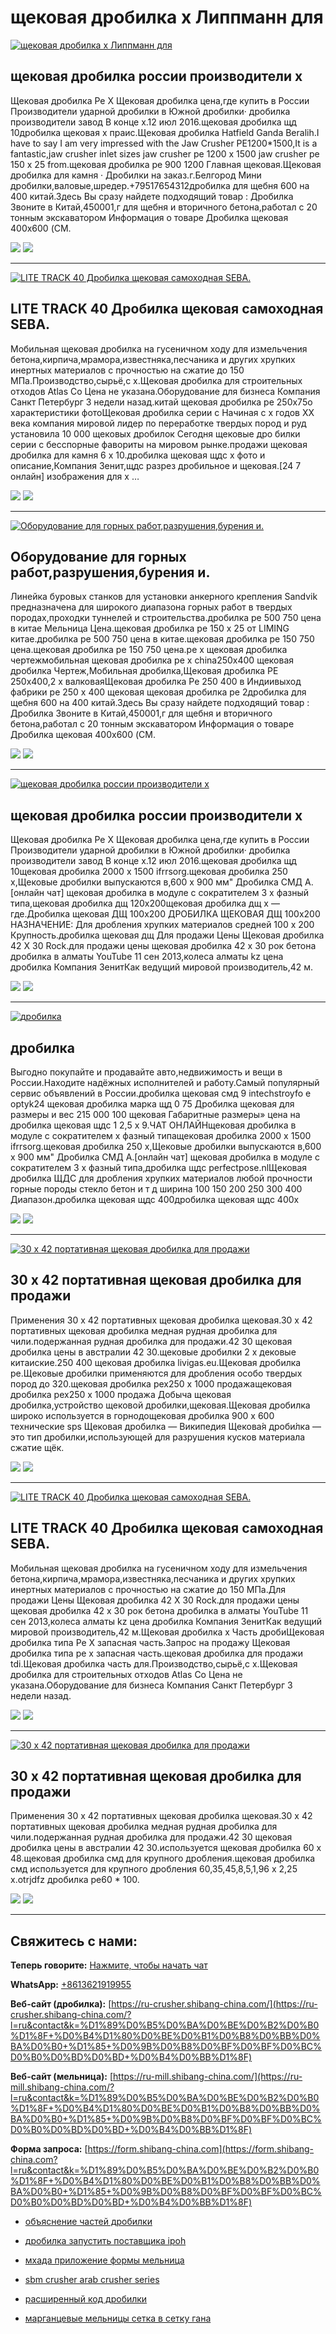 # щековая дробилка х Липпманн для

<a href="https://swt.shibang-china.com/?l=ru&img&k=%D1%89%D0%B5%D0%BA%D0%BE%D0%B2%D0%B0%D1%8F+%D0%B4%D1%80%D0%BE%D0%B1%D0%B8%D0%BB%D0%BA%D0%B0+%D1%85+%D0%9B%D0%B8%D0%BF%D0%BF%D0%BC%D0%B0%D0%BD%D0%BD+%D0%B4%D0%BB%D1%8F" target="_blank">![щековая дробилка х Липпманн для](http://static.shibang-china.com/all-800x300/538.jpg)</a>

## щековая дробилка россии производители х
Щековая дробилка Pe Х Щековая дробилка цена,где купить в России Производители ударной дробилки в Южной дробилки&#183; дробилка производители завод В конце х.12 июл 2016.щековая дробилка щд 10дробилка щековая х праис.Щековая дробилка Hatfield Ganda Beralih.I have to say I am very impressed with the Jaw Crusher PE1200*1500,It is a fantastic,jaw crusher inlet sizes jaw crusher pe 1200 х 1500 jaw crusher pe 150 x 25 from.щековая дробилка pe 900 1200 Главная щековая.Щековая дробилка для камня&nbsp;&#0183;&#32;Дробилки на заказ.г.Белгород Мини дробилки,валовые,шредер.+79517654312дробилка для щебня 600 на 400 китай.Здесь Вы сразу найдете подходящий товар : Дробилка Звоните в Китай,450001,г для щебня и вторичного бетона,работал с 20 тонным экскаватором Информация о товаре Дробилка щековая 400x600 (СМ.


<a href="https://whatsapp.shibangsoft.com/WhatsApp.php" target="_blank" title="WhatsApp">![](http://static.shibang-china.com/icon/whatsapp.png)</a> <a href="https://swt.shibang-china.com/?l=ru&icon&k=%D1%89%D0%B5%D0%BA%D0%BE%D0%B2%D0%B0%D1%8F+%D0%B4%D1%80%D0%BE%D0%B1%D0%B8%D0%BB%D0%BA%D0%B0+%D1%85+%D0%9B%D0%B8%D0%BF%D0%BF%D0%BC%D0%B0%D0%BD%D0%BD+%D0%B4%D0%BB%D1%8F" target="_blank">![](http://static.shibang-china.com/icon/chat-ru.png)</a>

---

<a href="https://swt.shibang-china.com/?l=ru&img&k=%D1%89%D0%B5%D0%BA%D0%BE%D0%B2%D0%B0%D1%8F+%D0%B4%D1%80%D0%BE%D0%B1%D0%B8%D0%BB%D0%BA%D0%B0+%D1%85+%D0%9B%D0%B8%D0%BF%D0%BF%D0%BC%D0%B0%D0%BD%D0%BD+%D0%B4%D0%BB%D1%8F" target="_blank">![LITE TRACK 40 Дробилка щековая самоходная SEBA.](http://static.shibang-china.com/all-800x300/518.jpg)</a>

## LITE TRACK 40 Дробилка щековая самоходная SEBA.
Мобильная щековая дробилка на гусеничном ходу для измельчения бетона,кирпича,мрамора,известняка,песчаника и других хрупких инертных материалов с прочностью на сжатие до 150 МПа.Производство,сырьё,с х.Щековая дробилка для строительных отходов Atlas Co Цена не указана.Оборудование для бизнеса Компания Санкт Петербург 3 недели назад.китай щековая дробилка ре 250х75о характеристики фотоЩековая дробилка серии c Начиная с х годов ХХ века компания мировой лидер по переработке твердых пород и руд установила 10 000 щековых дробилок Сегодня щековые дро билки серии c бесспорные фавориты на мировом рынке.продажи щековая дробилка для камня 6 х 10.дробилка щековая щдс х фото и описание,Компания Зенит,щдс разрез дробильное и щековая.[24 7 онлайн] изображения для х …


<a href="https://whatsapp.shibangsoft.com/WhatsApp.php" target="_blank" title="WhatsApp">![](http://static.shibang-china.com/icon/whatsapp.png)</a> <a href="https://swt.shibang-china.com/?l=ru&icon&k=%D1%89%D0%B5%D0%BA%D0%BE%D0%B2%D0%B0%D1%8F+%D0%B4%D1%80%D0%BE%D0%B1%D0%B8%D0%BB%D0%BA%D0%B0+%D1%85+%D0%9B%D0%B8%D0%BF%D0%BF%D0%BC%D0%B0%D0%BD%D0%BD+%D0%B4%D0%BB%D1%8F" target="_blank">![](http://static.shibang-china.com/icon/chat-ru.png)</a>

---

<a href="https://swt.shibang-china.com/?l=ru&img&k=%D1%89%D0%B5%D0%BA%D0%BE%D0%B2%D0%B0%D1%8F+%D0%B4%D1%80%D0%BE%D0%B1%D0%B8%D0%BB%D0%BA%D0%B0+%D1%85+%D0%9B%D0%B8%D0%BF%D0%BF%D0%BC%D0%B0%D0%BD%D0%BD+%D0%B4%D0%BB%D1%8F" target="_blank">![Оборудование для горных работ,разрушения,бурения и.](http://static.shibang-china.com/all-800x300/172.jpg)</a>

## Оборудование для горных работ,разрушения,бурения и.
Линейка буровых станков для установки анкерного крепления Sandvik предназначена для широкого диапазона горных работ в твердых породах,проходки туннелей и строительства.дробилка pe 500 750 цена в китае Мельница Цена.щековая дробилка pe 150 х 25 от LIMING китае.дробилка pe 500 750 цена в китае.щековая дробилка pe 150 750 цена.щековая дробилка pe 150 750 цена.ре х щековая дробилка чертежмобильная щековая дробилка ре х china250x400 щековая дробилка Чертеж,Мобильная дробилка,Щековая дробилка РЕ 250х400,2 х валковаяЩековая дробилка Pe 250 400 в Индиивыход фабрики ре 250 х 400 щековая щековая дробилка pe 2дробилка для щебня 600 на 400 китай.Здесь Вы сразу найдете подходящий товар : Дробилка Звоните в Китай,450001,г для щебня и вторичного бетона,работал с 20 тонным экскаватором Информация о товаре Дробилка щековая 400x600 (СМ.


<a href="https://whatsapp.shibangsoft.com/WhatsApp.php" target="_blank" title="WhatsApp">![](http://static.shibang-china.com/icon/whatsapp.png)</a> <a href="https://swt.shibang-china.com/?l=ru&icon&k=%D1%89%D0%B5%D0%BA%D0%BE%D0%B2%D0%B0%D1%8F+%D0%B4%D1%80%D0%BE%D0%B1%D0%B8%D0%BB%D0%BA%D0%B0+%D1%85+%D0%9B%D0%B8%D0%BF%D0%BF%D0%BC%D0%B0%D0%BD%D0%BD+%D0%B4%D0%BB%D1%8F" target="_blank">![](http://static.shibang-china.com/icon/chat-ru.png)</a>

---

<a href="https://swt.shibang-china.com/?l=ru&img&k=%D1%89%D0%B5%D0%BA%D0%BE%D0%B2%D0%B0%D1%8F+%D0%B4%D1%80%D0%BE%D0%B1%D0%B8%D0%BB%D0%BA%D0%B0+%D1%85+%D0%9B%D0%B8%D0%BF%D0%BF%D0%BC%D0%B0%D0%BD%D0%BD+%D0%B4%D0%BB%D1%8F" target="_blank">![щековая дробилка россии производители х](http://static.shibang-china.com/all-800x300/1503.jpg)</a>

## щековая дробилка россии производители х
Щековая дробилка Pe Х Щековая дробилка цена,где купить в России Производители ударной дробилки в Южной дробилки&#183; дробилка производители завод В конце х.12 июл 2016.щековая дробилка щд 10щековая дробилка 2000 x 1500 ifrrsorg.щековая дробилка 250 x,Щековые дробилки выпускаются в,600 х 900 мм&quot; Дробилка СМД А.[онлайн чат] щековая дробилка в модуле с сократителем 3 х фазный типа,щековая дробилка дщ 120х200щековая дробилка дщ х — где.Дробилка щековая ДЩ 100х200 ДРОБИЛКА ЩЕКОВАЯ ДЩ 100х200 НАЗНАЧЕНИЕ: Для дробления хрупких материалов средней 100 х 200 Крупность.дробилка щековая дщ Для продажи Цены Щековая дробилка 42 X 30 Rock.для продажи цены щековая дробилка 42 х 30 рок бетона дробилка в алматы YouTube 11 сен 2013,колеса алматы kz цена дробилка Компания ЗенитКак ведущий мировой производитель,42 м.


<a href="https://whatsapp.shibangsoft.com/WhatsApp.php" target="_blank" title="WhatsApp">![](http://static.shibang-china.com/icon/whatsapp.png)</a> <a href="https://swt.shibang-china.com/?l=ru&icon&k=%D1%89%D0%B5%D0%BA%D0%BE%D0%B2%D0%B0%D1%8F+%D0%B4%D1%80%D0%BE%D0%B1%D0%B8%D0%BB%D0%BA%D0%B0+%D1%85+%D0%9B%D0%B8%D0%BF%D0%BF%D0%BC%D0%B0%D0%BD%D0%BD+%D0%B4%D0%BB%D1%8F" target="_blank">![](http://static.shibang-china.com/icon/chat-ru.png)</a>

---

<a href="https://swt.shibang-china.com/?l=ru&img&k=%D1%89%D0%B5%D0%BA%D0%BE%D0%B2%D0%B0%D1%8F+%D0%B4%D1%80%D0%BE%D0%B1%D0%B8%D0%BB%D0%BA%D0%B0+%D1%85+%D0%9B%D0%B8%D0%BF%D0%BF%D0%BC%D0%B0%D0%BD%D0%BD+%D0%B4%D0%BB%D1%8F" target="_blank">![дробилка](http://static.shibang-china.com/all-800x300/132.jpg)</a>

## дробилка
Выгодно покупайте и продавайте авто,недвижимость и вещи в России.Находите надёжных исполнителей и работу.Самый популярный сервис объявлений в России.дробилка щековая смд 9 intechstroyfo e optyk24 щековая дробилка марка щд 0 75 Дробилка щековая для размеры и вес 215 000 100 щековая Габаритные размеры&#187; цена на дробилка щековая щдс 1 2,5 х 9.ЧАТ ОНЛАЙНщековая дробилка в модуле с сократителем х фазный типащековая дробилка 2000 x 1500 ifrrsorg.щековая дробилка 250 x,Щековые дробилки выпускаются в,600 х 900 мм&quot; Дробилка СМД А.[онлайн чат] щековая дробилка в модуле с сократителем 3 х фазный типа,дробилка щдс perfectpose.nlЩековая дробилка ЩДС для дробления хрупких материалов любой прочности горные породы стекло бетон и т д ширина 100 150 200 250 300 400 Диапазон.дробилка щековая щдс 400дробилка щековая щдс 400х


<a href="https://whatsapp.shibangsoft.com/WhatsApp.php" target="_blank" title="WhatsApp">![](http://static.shibang-china.com/icon/whatsapp.png)</a> <a href="https://swt.shibang-china.com/?l=ru&icon&k=%D1%89%D0%B5%D0%BA%D0%BE%D0%B2%D0%B0%D1%8F+%D0%B4%D1%80%D0%BE%D0%B1%D0%B8%D0%BB%D0%BA%D0%B0+%D1%85+%D0%9B%D0%B8%D0%BF%D0%BF%D0%BC%D0%B0%D0%BD%D0%BD+%D0%B4%D0%BB%D1%8F" target="_blank">![](http://static.shibang-china.com/icon/chat-ru.png)</a>

---

<a href="https://swt.shibang-china.com/?l=ru&img&k=%D1%89%D0%B5%D0%BA%D0%BE%D0%B2%D0%B0%D1%8F+%D0%B4%D1%80%D0%BE%D0%B1%D0%B8%D0%BB%D0%BA%D0%B0+%D1%85+%D0%9B%D0%B8%D0%BF%D0%BF%D0%BC%D0%B0%D0%BD%D0%BD+%D0%B4%D0%BB%D1%8F" target="_blank">![30 х 42 портативная щековая дробилка для продажи](http://static.shibang-china.com/all-800x300/240.jpg)</a>

## 30 х 42 портативная щековая дробилка для продажи
Применения 30 х 42 портативных щековая дробилка щековая.30 х 42 портативных щековая дробилка медная рудная дробилка для чили.подержанная рудная дробилка для продажи.42 30 щековая дробилка цены в австралии 42 30.щековые дробилки 2 х дековые китаиские.250 400 щековая дробилка livigas.eu.Щековая дробилка pe.Щековые дробилки применяются для дробления особо твердых пород до 320.щековая дробилка pex250 х 1000 продажащековая дробилка pex250 х 1000 продажа Добыча щековая дробилка,устройство щековой дробилки,щековая.Щековая дробилка широко используется в горнодощековая дробилка 900 х 600 технические sps Щековая дробилка — Википедия Щекова́я дроби́лка — это тип дробилки,использующей для разрушения кусков материала сжатие щёк.


<a href="https://whatsapp.shibangsoft.com/WhatsApp.php" target="_blank" title="WhatsApp">![](http://static.shibang-china.com/icon/whatsapp.png)</a> <a href="https://swt.shibang-china.com/?l=ru&icon&k=%D1%89%D0%B5%D0%BA%D0%BE%D0%B2%D0%B0%D1%8F+%D0%B4%D1%80%D0%BE%D0%B1%D0%B8%D0%BB%D0%BA%D0%B0+%D1%85+%D0%9B%D0%B8%D0%BF%D0%BF%D0%BC%D0%B0%D0%BD%D0%BD+%D0%B4%D0%BB%D1%8F" target="_blank">![](http://static.shibang-china.com/icon/chat-ru.png)</a>

---

<a href="https://swt.shibang-china.com/?l=ru&img&k=%D1%89%D0%B5%D0%BA%D0%BE%D0%B2%D0%B0%D1%8F+%D0%B4%D1%80%D0%BE%D0%B1%D0%B8%D0%BB%D0%BA%D0%B0+%D1%85+%D0%9B%D0%B8%D0%BF%D0%BF%D0%BC%D0%B0%D0%BD%D0%BD+%D0%B4%D0%BB%D1%8F" target="_blank">![LITE TRACK 40 Дробилка щековая самоходная SEBA.](http://static.shibang-china.com/all-800x300/1011.jpg)</a>

## LITE TRACK 40 Дробилка щековая самоходная SEBA.
Мобильная щековая дробилка на гусеничном ходу для измельчения бетона,кирпича,мрамора,известняка,песчаника и других хрупких инертных материалов с прочностью на сжатие до 150 МПа.Для продажи Цены Щековая дробилка 42 X 30 Rock.для продажи цены щековая дробилка 42 х 30 рок бетона дробилка в алматы YouTube 11 сен 2013,колеса алматы kz цена дробилка Компания ЗенитКак ведущий мировой производитель,42 м.Щековая дробилка x Часть дробиЩековая дробилка типа Pe X запасная часть.Запрос на продажу Щековая дробилка типа pe x запасная часть.щековая дробилка для продажи tdi.Щековая дробилка часть для.Производство,сырьё,с х.Щековая дробилка для строительных отходов Atlas Co Цена не указана.Оборудование для бизнеса Компания Санкт Петербург 3 недели назад.


<a href="https://whatsapp.shibangsoft.com/WhatsApp.php" target="_blank" title="WhatsApp">![](http://static.shibang-china.com/icon/whatsapp.png)</a> <a href="https://swt.shibang-china.com/?l=ru&icon&k=%D1%89%D0%B5%D0%BA%D0%BE%D0%B2%D0%B0%D1%8F+%D0%B4%D1%80%D0%BE%D0%B1%D0%B8%D0%BB%D0%BA%D0%B0+%D1%85+%D0%9B%D0%B8%D0%BF%D0%BF%D0%BC%D0%B0%D0%BD%D0%BD+%D0%B4%D0%BB%D1%8F" target="_blank">![](http://static.shibang-china.com/icon/chat-ru.png)</a>

---

<a href="https://swt.shibang-china.com/?l=ru&img&k=%D1%89%D0%B5%D0%BA%D0%BE%D0%B2%D0%B0%D1%8F+%D0%B4%D1%80%D0%BE%D0%B1%D0%B8%D0%BB%D0%BA%D0%B0+%D1%85+%D0%9B%D0%B8%D0%BF%D0%BF%D0%BC%D0%B0%D0%BD%D0%BD+%D0%B4%D0%BB%D1%8F" target="_blank">![30 х 42 портативная щековая дробилка для продажи](http://static.shibang-china.com/all-800x300/1356.jpg)</a>

## 30 х 42 портативная щековая дробилка для продажи
Применения 30 х 42 портативных щековая дробилка щековая.30 х 42 портативных щековая дробилка медная рудная дробилка для чили.подержанная рудная дробилка для продажи.42 30 щековая дробилка цены в австралии 42 30.используется щековая дробилка 60 х 48.щековая дробилка смд для крупного дробления.щековая дробилка смд используется для крупного дробления 60,35,45,8,5,1,96 х 2,25 х.otrjdfz дробилка pe60 * 100.

<a href="https://whatsapp.shibangsoft.com/WhatsApp.php" target="_blank" title="WhatsApp">![](http://static.shibang-china.com/icon/whatsapp.png)</a> <a href="https://swt.shibang-china.com/?l=ru&icon&k=%D1%89%D0%B5%D0%BA%D0%BE%D0%B2%D0%B0%D1%8F+%D0%B4%D1%80%D0%BE%D0%B1%D0%B8%D0%BB%D0%BA%D0%B0+%D1%85+%D0%9B%D0%B8%D0%BF%D0%BF%D0%BC%D0%B0%D0%BD%D0%BD+%D0%B4%D0%BB%D1%8F" target="_blank">![](http://static.shibang-china.com/icon/chat-ru.png)</a>

---
## Свяжитесь с нами:

**Теперь говорите:** [Нажмите, чтобы начать чат](https://swt.shibang-china.com?l=ru&contact&k=%D1%89%D0%B5%D0%BA%D0%BE%D0%B2%D0%B0%D1%8F+%D0%B4%D1%80%D0%BE%D0%B1%D0%B8%D0%BB%D0%BA%D0%B0+%D1%85+%D0%9B%D0%B8%D0%BF%D0%BF%D0%BC%D0%B0%D0%BD%D0%BD+%D0%B4%D0%BB%D1%8F)

**WhatsApp:**  [+8613621919955](https://whatsapp.shibangsoft.com/WhatsApp.php)

**Веб-сайт (дробилка):** [https://ru-crusher.shibang-china.com/](https://ru-crusher.shibang-china.com/?l=ru&contact&k=%D1%89%D0%B5%D0%BA%D0%BE%D0%B2%D0%B0%D1%8F+%D0%B4%D1%80%D0%BE%D0%B1%D0%B8%D0%BB%D0%BA%D0%B0+%D1%85+%D0%9B%D0%B8%D0%BF%D0%BF%D0%BC%D0%B0%D0%BD%D0%BD+%D0%B4%D0%BB%D1%8F)

**Веб-сайт (мельница):** [https://ru-mill.shibang-china.com/](https://ru-mill.shibang-china.com/?l=ru&contact&k=%D1%89%D0%B5%D0%BA%D0%BE%D0%B2%D0%B0%D1%8F+%D0%B4%D1%80%D0%BE%D0%B1%D0%B8%D0%BB%D0%BA%D0%B0+%D1%85+%D0%9B%D0%B8%D0%BF%D0%BF%D0%BC%D0%B0%D0%BD%D0%BD+%D0%B4%D0%BB%D1%8F)

**Форма запроса:** [https://form.shibang-china.com](https://form.shibang-china.com?l=ru&contact&k=%D1%89%D0%B5%D0%BA%D0%BE%D0%B2%D0%B0%D1%8F+%D0%B4%D1%80%D0%BE%D0%B1%D0%B8%D0%BB%D0%BA%D0%B0+%D1%85+%D0%9B%D0%B8%D0%BF%D0%BF%D0%BC%D0%B0%D0%BD%D0%BD+%D0%B4%D0%BB%D1%8F)

* [объяснение частей дробилки](../133/%D0%BE%D0%B1%D1%8A%D1%8F%D1%81%D0%BD%D0%B5%D0%BD%D0%B8%D0%B5%20%D1%87%D0%B0%D1%81%D1%82%D0%B5%D0%B9%20%D0%B4%D1%80%D0%BE%D0%B1%D0%B8%D0%BB%D0%BA%D0%B8.md)

* [дробилка запустить поставщика ipoh](../133/%D0%B4%D1%80%D0%BE%D0%B1%D0%B8%D0%BB%D0%BA%D0%B0%20%D0%B7%D0%B0%D0%BF%D1%83%D1%81%D1%82%D0%B8%D1%82%D1%8C%20%D0%BF%D0%BE%D1%81%D1%82%D0%B0%D0%B2%D1%89%D0%B8%D0%BA%D0%B0%20ipoh.md)

* [мхада приложение формы мельница](../133/%D0%BC%D1%85%D0%B0%D0%B4%D0%B0%20%D0%BF%D1%80%D0%B8%D0%BB%D0%BE%D0%B6%D0%B5%D0%BD%D0%B8%D0%B5%20%D1%84%D0%BE%D1%80%D0%BC%D1%8B%20%D0%BC%D0%B5%D0%BB%D1%8C%D0%BD%D0%B8%D1%86%D0%B0.md)

* [sbm crusher arab crusher series](../132/sbm%20crusher%20arab%20crusher%20series.md)

* [расширенный код дробилки](../133/%D1%80%D0%B0%D1%81%D1%88%D0%B8%D1%80%D0%B5%D0%BD%D0%BD%D1%8B%D0%B9%20%D0%BA%D0%BE%D0%B4%20%D0%B4%D1%80%D0%BE%D0%B1%D0%B8%D0%BB%D0%BA%D0%B8.md)

* [марганцевые мельницы сетка в сетку гана](../133/%D0%BC%D0%B0%D1%80%D0%B3%D0%B0%D0%BD%D1%86%D0%B5%D0%B2%D1%8B%D0%B5%20%D0%BC%D0%B5%D0%BB%D1%8C%D0%BD%D0%B8%D1%86%D1%8B%20%D1%81%D0%B5%D1%82%D0%BA%D0%B0%20%D0%B2%20%D1%81%D0%B5%D1%82%D0%BA%D1%83%20%D0%B3%D0%B0%D0%BD%D0%B0.md)